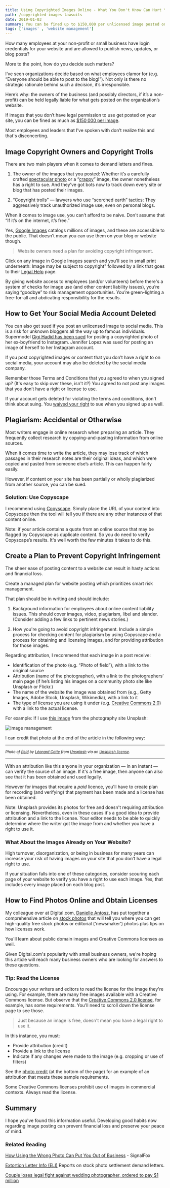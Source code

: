 ```yaml
---
title: Using Copyrighted Images Online - What You Don't Know Can Hurt You
path: /copyrighted-images-lawsuits
date: 2019-01-03
summary: You can be fined up to $150,000 per unlicensed image posted on your website or blog. Find out how to manage your risk and prevent copyright infringement.
tags: ['images' , 'website management']
---
```



<p>How many employees at your non-profit or small business have login credentials for your website and are allowed to publish news, updates, or blog posts? </p>

More to the point, how do you decide such matters?

I’ve seen organizations decide based on what employees clamor for (e.g. “Everyone should be able to post to the blog!”). Not only is there no strategic rationale behind such a decision, it’s irresponsible. 

Here’s why: the owners of the business (and possibly directors, if it’s a non-profit) can be held legally liable for what gets posted on the organization’s website.

If images that you don’t have legal permission to use get posted on your site, you can be fined as much as <a href="https://copyrightalliance.org/ca_faq_post/statutory-damages-why-do-they-matter/" target="blank">$150,000 per image</a>.

Most employees and leaders that I’ve spoken with don’t realize this and that's disconcerting.

## Image Copyright Owners and Copyright Trolls

There are two main players when it comes to demand letters and fines.

1. The owner of the images that you posted: Whether it’s a carefully crafted <a href="https://www.fastcompany.com/40494777/here-come-the-copyright-robots-for-hire-with-lawyers-in-tow" target="blank">spectacular photo</a> or a “<a href="https://www.contentfac.com/copyright-infringement-penalties-are-scary/" target="blank">crappy</a>” image, the owner nonetheless has a right to sue. And they’ve got bots now to track down every site or blog that has posted their images.

2. “Copyright trolls” — lawyers who use “scorched earth” tactics: They aggressively track unauthorized image use, even on personal blogs. 

When it comes to image use, you can’t afford to be naive. Don't assume that “If it’s on the internet, it’s free.” 

Yes, <a href="https://www.google.com/imghp" target="blank">Google Images</a> catalogs millions of images, and these are accessible to the public. That doesn’t mean you can use them on your blog or website though.

> Website owners need a plan for avoiding copyright infringement.

Click on any image in Google Images search and you'll see in small print underneath: Image may be subject to copyright" followed by a link that goes to their <a href="https://support.google.com/legal/answer/3463239?sa=X&ved=2ahUKEwjPiZfUzdHkAhWrwVkKHU6kCZcQlZ0DegQIARAB" target="blank">Legal Help</a> page.

By giving website access to employees (and/or volunteers) before there's a system of checks for image use (and other content liability issues), you’re saying “goodbye” to risk management opportunities. You’re green-lighting a free-for-all and abdicating responsibility for the results. 

## How to Get Your Social Media Account Deleted

You can also get sued if you post an unlicensed image to social media.  This is a risk for unknown bloggers all the way up to famous individuals. Supermodel <a href="http://www.thefashionlaw.com/home/gigi-hadid-is-being-sued-for-a-third-time-for-posting-anothers-photo-on-her-instagram" target="blank">Gigi Hadid has been sued</a> for posting a copyrighted photo of her ex-boyfriend to Instagram. Jennifer Lopez was sued for posting an image of herself to her Instagram account.

If you post copyrighted images or content that you don’t have a right to on social media, your account may also be deleted by the social media company.

Remember those Terms and Conditions that you agreed to when you signed up? (It's easy to skip over these, isn't it?) You agreed to not post any images that you don’t have a right or license to use. 

If your account gets deleted for violating the terms and conditions, don't think about suing.  You <a href="https://help.instagram.com/581066165581870" target="blank">waived your right</a> to sue when you signed up as well. 
  

## Plagiarism: Accidental or Otherwise 

Most writers engage in online research when preparing an article. They frequently collect research by copying-and-pasting information from online sources.

When it comes time to write the article, they may lose track of which passages in their research notes are their original ideas, and which were copied and pasted from someone else’s article. This can happen fairly easily.

However, if content on your site has been partially or wholly plagiarized from another source, you can be sued. 

### Solution: Use Copyscape

I recommend using <a href="https://www.copyscape.com/" target="blank">Copyscape</a>. Simply place the URL of your content into Copyscape then the tool will tell you if there are any other instances of that content online.

Note: if your article contains a quote from an online source that may be flagged by Copyscape as duplicate content. So you do need to verify Copyscape’s results. It's well worth the few minutes it takes to do this. 


## Create a Plan to Prevent Copyright Infringement

The sheer ease of posting content to a website can result in hasty actions and financial loss.

Create a managed plan for website posting which prioritizes smart risk management. 

That plan should be in writing and should include: 

1. Background information for employees about online content liability issues. This should cover images, video, plagiarism, libel and slander. (Consider adding a few links to pertinent news stories.)

2. How you're going to avoid copyright infringement. Include a simple process for checking content for plagiarism by using Copyscape and a process for obtaining and licensing images, and for providing attribution for those images.

Regarding attribution, I recommend that each image in a post receive:

* Identification of the photo (e.g. “Photo of field”), with a link to the original source
* Attribution (name of the photographer), with a link to the photographers’ main page (if he’s listing his images on a community photo site like Unsplash or Flickr.)
* The name of the website the image was obtained from (e.g., Getty Images, Adobe Stock, Unsplash, Wikimedia), with a link to it
* The type of license you are using it under (e.g. <a href="https://creativecommons.org/licenses/by/2.0/" target="blank">Creative Commons 2.0</a>) with a link to the actual license.  

For example: If I use <a href="https://unsplash.com/photos/c1Jp-fo53U8" target="blank">this image</a> from the photography site Unsplash:

![image management](https://res.cloudinary.com/icecloud7/image/upload/w_auto,f_auto,e_sharpen/v1568569666/image-management_idzo79.png)

I can credit that photo at the end of the article in the following way:

<hr>

<small><em>Photo of <a href="https://unsplash.com/photos/c1Jp-fo53U8" target="blank">field</a> by <a href="https://unsplash.com/@ettocl" target="blank">Léonard Cotte</a> from <a href="https://unsplash.com" target="blank">Unsplash</a> via an <a href="https://unsplash.com/license" target="blank">Unsplash license</a>.</em></small>
<hr>

<p>With an attribution like this anyone in your organization — in an instant — can verify the source of an image. If it's a free image, then anyone can also see that it has been obtained and used legally. </p>
<p>However for images that require a <em>paid</em> licence, you'll have to create plan for recording (and verifying) that payment has been made and a license has been obtained.</p>

<p>Note: Unsplash provides its photos for free and doesn't requiring attribution or licensing. Nevertheless, even in these cases it's a good idea to provide attribution and a link to the license. Your editor needs to be able to quickly determine where the writer got the image from and whether you have a right to use it. </p>

### What About the Images Already on Your Website?

High turnover, disorganization, or being in business for many years can increase your risk of having images on your site that you don’t have a legal right to use. 

If your situation falls into one of these categories, consider scouring each page of your website to verify you have a right to use each image. Yes, that includes every image placed on each blog post. 

## How to Find Photos Online and Obtain Licenses

My colleague over at Digital.com, <a href="https://danielleantosz.com/" target="blank">Danielle Antosz</a>, has put together a comprehensive article on <a href="https://digital.com/blog/stock-photos/" target="blank">stock photos</a> that will tell you where you can get high-quality free stock photos or editorial ('newsmaker') photos plus tips on how licenses work.

You'll learn about public domain images and Creative Commons licenses as well. 

Given Digital.com's popularity with small business owners, we're hoping this article will reach many business owners who are looking for answers to these questions.

### Tip: Read the License 

Encourage your writers and editors to read the license for the image they're using. For example, there are many free images available with a Creative Commons license. But observe that the <a href="https://creativecommons.org/licenses/by/2.0/" target="blank">Creative Commons 2.0 license</a>, for example, has some requirements. You'll need to scroll down the license page to see those.

> Just because an image is free, doesn't mean you have a legal right to use it.

In this instance, you must:

* Provide attribution (credit)
* Provide a link to the license
* Indicate if any changes were made to the image (e.g. cropping or use of filters) 

See the <a href="/acquisition-behavior-outcomes/">photo credit</a> (at the bottom of the page) for an example of an attribution that meets these sample requirements. 

Some Creative Commons licenses prohibit use of images in commercial contexts. Always read the license.

## Summary

I hope you've found this information useful. Developing good habits now regarding image posting can prevent financial loss and preserve your peace of mind.


### Related Reading

<a href="/copyright-trolls/">How Using the Wrong Photo Can Put You Out of Business</a> - SignalFox

<a href="https://www.extortionletterinfo.com/" target="blank">Extortion Letter Info (ELI)</a>
Reports on stock photo settlement demand letters. 


<a href="https://www.chicagotribune.com/nation-world/ct-legal-fight-wedding-photos-20170801-story.html" target="blank">Couple loses legal fight against wedding photographer, ordered to pay $1 million</a>


